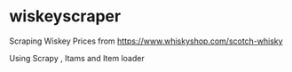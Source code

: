 # wiskeyscraper
 Scraping Wiskey Prices from https://www.whiskyshop.com/scotch-whisky
 
 Using Scrapy , Itams and Item loader
